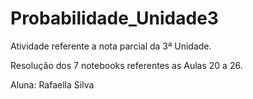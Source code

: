 # Probabilidade_Unidade3

Atividade referente a nota parcial da 3ª Unidade.

Resolução dos 7 notebooks referentes as Aulas 20 a 26.

Aluna: Rafaella Silva
